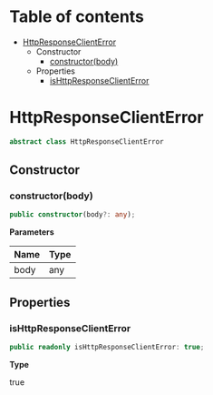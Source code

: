 # Table of contents

* [HttpResponseClientError][ClassDeclaration-11]
    * Constructor
        * [constructor(body)][Constructor-11]
    * Properties
        * [isHttpResponseClientError][PropertyDeclaration-22]

# HttpResponseClientError

```typescript
abstract class HttpResponseClientError
```
## Constructor

### constructor(body)

```typescript
public constructor(body?: any);
```

**Parameters**

| Name | Type |
| ---- | ---- |
| body | any  |

## Properties

### isHttpResponseClientError

```typescript
public readonly isHttpResponseClientError: true;
```

**Type**

true

[ClassDeclaration-11]: httpresponseclienterror.md#httpresponseclienterror
[Constructor-11]: httpresponseclienterror.md#constructorbody
[PropertyDeclaration-22]: httpresponseclienterror.md#ishttpresponseclienterror